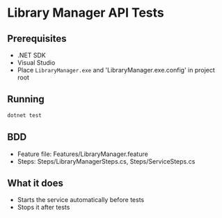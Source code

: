 # Library Manager API Tests

## Prerequisites
- .NET SDK
- Visual Studio
- Place `LibraryManager.exe` and 'LibraryManager.exe.config' in project root

## Running
```bash
dotnet test
```

## BDD
- Feature file: Features/LibraryManager.feature
- Steps: Steps/LibraryManagerSteps.cs, Steps/ServiceSteps.cs

## What it does
- Starts the service automatically before tests
- Stops it after tests
